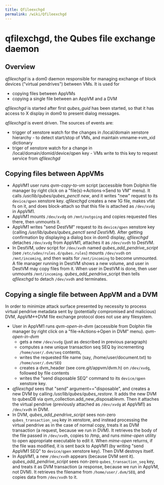 ```yaml
---
title: Qfileexchgd
permalink: /wiki/Qfileexchgd
---
```


qfilexchgd, the Qubes file exchange daemon
==========================================

Overview
--------

*qfilexchgd* is a dom0 daemon responsible for managing exchange of block devices ("virtual pendrives") between VMs. It is used for

-   copying files between AppVMs
-   copying a single file between an AppVM and a DVM

*qfilexchgd* is started after first *qubes\_guid* has been started, so that it has access to X display in dom0 to present dialog messages.

*qfilexchgd* is event driven. The sources of events are:

-   trigger of xenstore watch for the changes in /local/domain xenstore hierarchy - to detect start/stop of VMs, and maintain vmname-\>vm\_xid dictionary
-   triger of xenstore watch for a change in /local/domain/domid/device/qpen key - VMs write to this key to request service from *qfilexchgd*

Copying files between AppVMs
----------------------------

-   AppVM1 user runs *qvm-copy-to-vm* script (accessible from Dolphin file manager by right click on a "file(s)-\>Actions-\>Send to VM" menu). It calls */usr/lib/qubes/qubes\_penctl new*, and it writes "new" request to its `device/qpen` xenstore key. *qfilexchgd* creates a new 1G file, makes vfat fs on it, and does block-attach so that this file is attached as `/dev/xvdg` in AppVM1.
-   AppVM1 mounts `/dev/xvdg` on `/mnt/outgoing` and copies requested files there, then unmounts it.
-   AppVM1 writes "send DestVM" request to its `device/qpen` xenstore key (calling */usr/lib/qubes/qubes\_penctl send DestVM*). After getting confirmation by displaying a dialog box in dom0 display, *qfilexchgd* detaches `/dev/xvdg` from AppVM1, attaches it as `/dev/xvdh` to DestVM.
-   In DestVM, udev script for `/dev/xvdh` named *qubes\_add\_pendrive\_script* (see `/etc/udev/rules.d/qubes.rules`) mounts `/dev/xvdh` on `/mnt/incoming`, and then waits for `/mnt/incoming` to become unmounted. A file manager running in DestVM shows a new volume, and user in DestVM may copy files from it. When user in DestVM is done, then user unmounts `/mnt/incoming`. *qubes\_add\_pendrive*\_script then tells *qfilexchgd* to detach `/dev/xvdh` and terminates.

Copying a single file between AppVM and a DVM
---------------------------------------------

In order to minimize attack surface presented by necessity to process virtual pendrive metadata sent by (potentially compromised and malicious) DVM, AppVM\<-\>DVM file exchange protocol does not use any filesystem.

-   User in AppVM1 runs *qvm-open-in-dvm* (accessible from Dolphin file manager by right click on a "file-\>Actions-\>Open in DVM" menu). *qvm-open-in-dvm*
    -   gets a new `/dev/xvdg` (just as described in previous paragraph)
    -   computes a new unique transaction seq SEQ by incrementing `/home/user/.dvm/seq` contents,
    -   writes the requested file name (say, /home/user/document.txt) to `/home/user/.dvm/SEQ`
    -   creates a dvm\_header (see core.git/appvm/dvm.h) on `/dev/xvdg`, followed by file contents
    -   writes the "send disposable SEQ" command to its `device/qpen` xenstore key.
-   *qfilexchgd* sees that "send" argument=="disposable", and creates a new DVM by calling */usr/lib/qubes/qubes\_restore*. It adds the new DVM to qubesDB via qvm\_collection.add\_new\_disposablevm. Then it attaches the virtual pendrive (previously attached as `/dev/xvdg` at AppVM1) as `/dev/xvdh` in DVM.
-   In DVM, *qubes\_add\_pendrive\_script* sees non-zero `qubes_transaction_seq` key in xenstore, and instead processing the virtual pendrive as in the case of normal copy, treats it as DVM transaction (a request, because we run in DVM). It retrieves the body of the file passed in `/dev/xvdh`, copies to /tmp, and runs *mime-open* utility to open appropriate executable to edit it. When *mime-open* returns, if the file was modified, it is sent back to AppVM1 (by writing "send AppVM1 SEQ" to `device/qpen` xenstore key). Then DVM destroys itself.
-   In AppVM1, a new `/dev/xvdh` appears (because DVM sent it). *qubes\_add\_pendrive\_script* sees non-zero `qubes_transaction_seq` key, and treats it as DVM transaction (a response, because we run in AppVM, not DVM). It retrieves the filename from `/home/user/.dvm/SEQ`, and copies data from `/dev/xvdh` to it.

